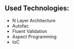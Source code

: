 ## Used Technologies:
- N Layer Architecture
- Autofac
- Fluent Validation
- Aspect Programming
- IoC

